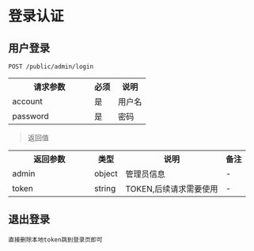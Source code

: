 # 登录认证

## 用户登录
`
POST /public/admin/login
`

<table>
    <tr>
        <th style="width:150px;">请求参数</th>
        <th>必须</th>
        <th>说明</th>
    </tr>
    <tr>
        <td>account</td>
        <td>是</td>
        <td>用户名</td>
    </tr>
    <tr>
        <td>password</td>
        <td>是</td>
        <td>密码</td>
    </tr>
</table>

> 返回值

<table>
    <tr>
        <th style="width:150px;">返回参数</th>
        <th>类型</th>
        <th>说明</th>
        <th>备注</th>
    </tr>
    <tr>
        <td>admin</td>
        <td>object</td>
        <td>管理员信息</td>
        <td>-</td>
    </tr>
    <tr>
        <td>token</td>
        <td>string</td>
        <td>TOKEN,后续请求需要使用</td>
        <td>-</td>
    </tr>
</table>

## 退出登录

`直接删除本地token跳到登录页即可`